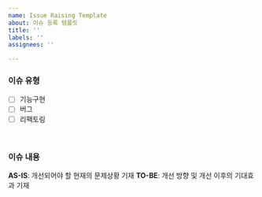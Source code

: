 ```yaml
---
name: Issue Raising Template
about: 이슈 등록 템플릿
title: ''
labels: ''
assignees: ''

---
```


### 이슈 유형
- [ ] 기능구현
- [ ] 버그
- [ ] 리팩토링

<br>

### 이슈 내용
**AS-IS**: 개선되어야 할 현재의 문제상황 기재
**TO-BE**: 개선 방향 및 개선 이후의 기대효과 기재
